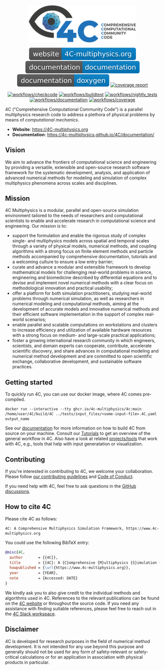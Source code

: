 <p align="center">
  <picture>
    <source
      srcset="https://raw.githubusercontent.com/4C-multiphysics/4C-design/refs/heads/main/4C-logo/negative-white/4C-logo-landscape_negative.svg"
      media="(prefers-color-scheme: dark)">
    <img
      src="https://raw.githubusercontent.com/4C-multiphysics/4C-design/refs/heads/main/4C-logo/standard-color/4C-logo-landscape_rgb.svg"
      width="350"
      title="4C"
      alt="4C logo">
  </picture>
</p>

<div align="center">

[![website](./utilities/assets/badges/website_badge.svg)](https://4C-multiphysics.org)
[![docs/documentation](./utilities/assets/badges/documentation_documentation.svg)](https://4c-multiphysics.github.io/4C/documentation/)
[![docs/doxygen](./utilities/assets/badges/documentation_doxygen.svg)](https://4c-multiphysics.github.io/4C/doxygen/)
[![coverage report](https://4c-multiphysics.github.io/4C/coverage_report/badge_coverage.svg)](https://4c-multiphysics.github.io/4C/coverage_report)

</div>

<div align="center">

[![workflows/checkcode](https://github.com/4C-multiphysics/4C/actions/workflows/checkcode.yml/badge.svg?branch=main)](https://github.com/4C-multiphysics/4C/actions/workflows/checkcode.yml?query=branch%3Amain)
[![workflows/buildtest](https://github.com/4C-multiphysics/4C/actions/workflows/buildtest.yml/badge.svg?branch=main)](https://github.com/4C-multiphysics/4C/actions/workflows/buildtest.yml?query=branch%3Amain)
[![workflows/nightly_tests](https://github.com/4C-multiphysics/4C/actions/workflows/nightly_tests.yml/badge.svg?branch=main)](https://github.com/4C-multiphysics/4C/actions/workflows/nightly_tests.yml?query=branch%3Amain)
[![workflows/documentation](https://github.com/4C-multiphysics/4C/actions/workflows/documentation.yml/badge.svg?branch=main)](https://github.com/4C-multiphysics/4C/actions/workflows/documentation.yml?query=branch%3Amain)
[![workflows/coverage](https://github.com/4C-multiphysics/4C/actions/workflows/coverage.yml/badge.svg?branch=main)](https://github.com/4C-multiphysics/4C/actions/workflows/coverage.yml?query=branch%3Amain)

</div>

4C ("Comprehensive Computational Community Code") is a parallel multiphysics research code
to address a plethora of physical problems by means of _computational mechanics_.

- **Website**: https://4C-multiphysics.org
- **Documentation**: https://4c-multiphysics.github.io/4C/documentation/

## Vision

We aim to advance the frontiers of computational science and engineering by providing a versatile, extensible and open-source research software framework for the systematic development, analysis, and application of advanced numerical methods for modeling and simulation of complex multiphysics phenomena across scales and disciplines.

## Mission

4C Multiphysics is a modular, parallel and open-source simulation environment tailored to the needs of researchers and computational scientists to enable and accelerate research in computational science and engineering. Our mission is to:

- support the formulation and enable the rigorous study of complex single- and multiphysics models across spatial and temporal scales through a variety of physical models, numerical methods, and coupling algorithms with a strong focus on finite element methods and particle methods accompanied by comprehensive documentation, tutorials and a welcoming culture to ensure a low entry barrier;
- curate and advance a modular and extensible framework to develop mathematical models for challenging real-world problems in science, engineering and biomedicine described by differential equations and to devise and implement novel numerical methods with a clear focus on methodological innovation and practical usability;
- offer a platform for both simulation practitioners, studying real-world problems through numerical simulation, as well as researchers in numerical modeling and computational methods, aiming at the development of accurate models and innovative numerical methods and their efficient software implementation in the support of complex real-world scenarios;
- enable parallel and scalable computations on workstations and clusters to increase efficiency and utilization of available hardware resources with a strong focus on medium- and large-scale practical applications;
- foster a growing international research community in which engineers, scientists, and domain experts can cooperate, contribute, accelerate scientific discovery, and share advances in computational modeling and numerical method development and are committed to open scientific exchange, collaborative development, and sustainable software practices.

## Getting started

To quickly run 4C, you can use our docker image, where 4C comes pre-compiled.

```
docker run --interactive --tty ghcr.io/4c-multiphysics/4c:main
/home/user/4C/build/4C ../tests/input_files/<some-input-file>.4C.yaml output_name
```

See our [documentation](https://4c-multiphysics.github.io/4C/documentation/installation/installation.html) for more information on
how to build 4C from source on your machine.
Consult our [Tutorials](https://4c-multiphysics.github.io/4C/documentation/tutorials/tutorials.html) to get an overview of the
general workflow in 4C.
Also have a look at related [projects/tools](https://4c-multiphysics.github.io/4C/documentation/tools/tools.html) that work with 4C, e.g., tools that help with input generatation or visualization.

## Contributing

If you're interested in contributing to 4C, we welcome your collaboration.
Please follow [our contributing guidelines](https://github.com/4C-multiphysics/4C/blob/main/CONTRIBUTING.md)
and [Code of Conduct](https://github.com/4C-multiphysics/4C/blob/main/CODE_OF_CONDUCT.md).

If you need help with 4C, feel free to ask questions
in the [GitHub discussions](https://github.com/4C-multiphysics/4C/discussions).

## How to cite 4C

Please cite 4C as follows:

```
4C: A Comprehensive Multiphysics Simulation Framework, https://www.4c-multiphysics.org
```

You could use the following BibTeX entry:

```bibtex
@misc{4C,
  author       = {{4C}},
  title        = {{4C}: A {C}omprehensive {M}ultiphysics {S}imulation {F}ramework},
  howpublished = {\url{https://www.4c-multiphysics.org}},
  year         = {YEAR},
  note         = {Accessed: DATE}
}
```

We kindly ask you to also give credit to the individual methods and algorithms used in 4C.
References to the relevant publications can be found on the [4C website](https://4c-multiphysics.org) or throughout the
source code.
If you need any assistance with finding suitable references,
please feel free to reach out in
the [4C Slack workspace](https://join.slack.com/t/4c-multiphysics/shared_invite/zt-1oi61jgdd-5tZuHku3Tb_BH5UBgojbpQ).

## Disclaimer

4C is developed for research purposes in the field of numerical method development.
It is not intended for any use beyond this purpose and generally should not be used for any form of
safety-relevant or safety-critical calculations
or for an application in association with physical products in particular.
